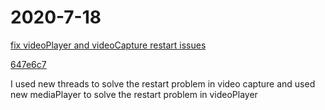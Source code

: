 # 2020-7-18

[fix videoPlayer and videoCapture restart issues](https://github.com/Liyunfan1998/K-project-new-UI/commit/647e6c71a90981f563b840ae2f5f82d1196c700d)

[647e6c7](https://github.com/Liyunfan1998/K-project-new-UI/commit/647e6c71a90981f563b840ae2f5f82d1196c700d)

I used new threads to solve the restart problem in video capture and used new mediaPlayer to solve the restart problem in videoPlayer

